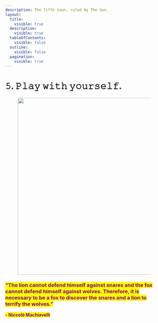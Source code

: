 ```yaml
---
description: The fifth town, ruled by The Sun.
layout:
  title:
    visible: true
  description:
    visible: true
  tableOfContents:
    visible: false
  outline:
    visible: false
  pagination:
    visible: true
---
```


# 𝟻. 𝙿𝚕𝚊𝚢 𝚠𝚒𝚝𝚑 𝚢𝚘𝚞𝚛𝚜𝚎𝚕𝚏.

<figure><img src="../../../../../../../.gitbook/assets/pexels-btgl-♡-9570548.jpg" alt="" width="563"><figcaption></figcaption></figure>

### <mark style="color:purple;">**“The lion cannot defend himself against snares and the fox cannot defend himself against wolves. Therefore, it is necessary to be a fox to discover the snares and a lion to terrify the wolves.”**</mark>&#x20;

<mark style="color:purple;">**- Niccolò Machiavelli**</mark>
